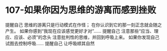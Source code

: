 # 107-如果你因为思维的游离而感到挫败
提醒自己
思维的游离只是行动模式在作怪；
在你认识到它的那一刻正念就会随之产生。
如果你感到“我现在应该感觉更好才对”……
提醒自己
注意那些“应当、理应、应该、必须”的念头
注意批判性的思维，并回到呼吸上来。
如果你发现自己试图去控制呼吸……
提醒自己
让呼吸顺其自然